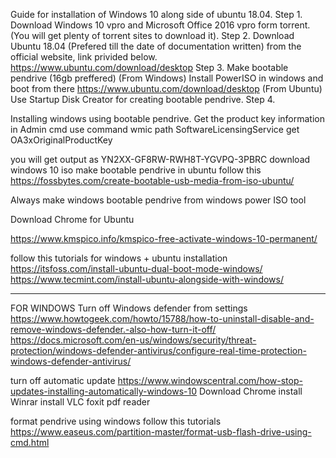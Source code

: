Guide for installation of Windows 10 along side of ubuntu 18.04.
Step 1. Download Windows 10 vpro and Microsoft Office 2016 vpro form torrent. (You will get plenty of torrent sites to download it).
Step 2. Download Ubuntu 18.04 (Prefered till the date of documentation written) from the official website, link privided below.
https://www.ubuntu.com/download/desktop
Step 3. Make bootable pendrive (16gb preffered)
(From Windows) Install PowerISO in windows and boot from there https://www.ubuntu.com/download/desktop
(From Ubuntu)  Use Startup Disk Creator for creating bootable pendrive.
Step 4. 

Installing windows using bootable pendrive.
Get the product key information in Admin cmd
use command  wmic path SoftwareLicensingService get OA3xOriginalProductKey

you will get output as 
YN2XX-GF8RW-RWH8T-YGVPQ-3PBRC
download windows 10 iso 
make bootable pendrive in ubuntu
follow this https://fossbytes.com/create-bootable-usb-media-from-iso-ubuntu/

Always make windows bootable pendrive from windows power ISO tool

Download Chrome for Ubuntu


https://www.kmspico.info/kmspico-free-activate-windows-10-permanent/

follow this tutorials for windows + ubuntu installation
https://itsfoss.com/install-ubuntu-dual-boot-mode-windows/
https://www.tecmint.com/install-ubuntu-alongside-with-windows/

---------------------------------------------------------------
FOR WINDOWS
Turn off Windows defender from settings
https://www.howtogeek.com/howto/15788/how-to-uninstall-disable-and-remove-windows-defender.-also-how-turn-it-off/
https://docs.microsoft.com/en-us/windows/security/threat-protection/windows-defender-antivirus/configure-real-time-protection-windows-defender-antivirus/

turn off automatic update
https://www.windowscentral.com/how-stop-updates-installing-automatically-windows-10
Download Chrome
install Winrar
install VLC
foxit pdf reader


format pendrive using windows follow this tutorials
https://www.easeus.com/partition-master/format-usb-flash-drive-using-cmd.html


